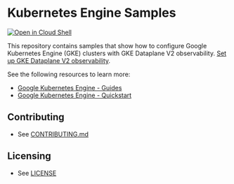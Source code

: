 # Kubernetes Engine Samples

[![Open in Cloud Shell](https://gstatic.com/cloudssh/images/open-btn.svg)](https://ssh.cloud.google.com/cloudshell/editor?cloudshell_git_repo=https://github.com/GoogleCloudPlatform/kubernetes-engine-samples&cloudshell_tutorial=README.md&cloudshell_workspace=ai-ml/gke-a100-jax)

This repository contains samples that show how to configure Google Kubernetes Engine (GKE) clusters with GKE Dataplane V2 observability. 
[Set up GKE Dataplane V2 observability](https://cloud.google.com/kubernetes-engine/docs/how-to/configure-dpv2-observability).

See the following resources to learn more:

- [Google Kubernetes Engine - Guides](https://cloud.google.com/kubernetes-engine/docs/concepts/kubernetes-engine-overview)
- [Google Kubernetes Engine - Quickstart](https://cloud.google.com/kubernetes-engine/docs/deploy-app-cluster)

## Contributing

* See [CONTRIBUTING.md](/.github/CONTRIBUTING.md)

## Licensing

* See [LICENSE](/LICENSE)
